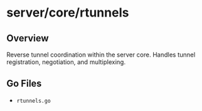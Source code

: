 # server/core/rtunnels

## Overview

Reverse tunnel coordination within the server core. Handles tunnel registration, negotiation, and multiplexing.

## Go Files

- `rtunnels.go`
